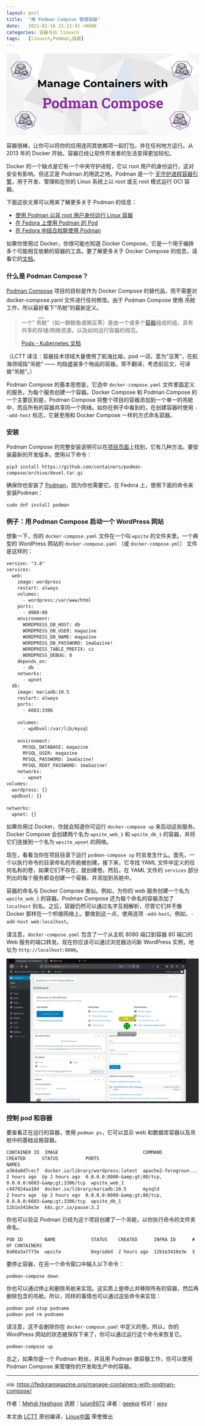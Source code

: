 ```yaml
---
layout: post
title:	"用 Podman Compose 管理容器"
date:	2021-02-16 22:21:41 +0800 
categories:	容器与云 linuxcn 
tags:	[linuxcn,Podman,容器]
---
```



![](/Asserts/Images/album/202102/16/222143wch1jx781x4ec47w.jpg)


容器很棒，让你可以将你的应用连同其依赖项一起打包，并在任何地方运行。从 2013 年的 Docker 开始，容器已经让软件开发者的生活变得更加轻松。


Docker 的一个缺点是它有一个中央守护进程，它以 root 用户的身份运行，这对安全有影响。但这正是 Podman 的用武之地。Podman 是一个 [无守护进程容器引擎](https://podman.io)，用于开发、管理和在你的 Linux 系统上以 root 或无 root 模式运行 OCI 容器。


下面这些文章可以用来了解更多关于 Podman 的信息：


* [使用 Podman 以非 root 用户身份运行 Linux 容器](/article-10156-1.html)
* [在 Fedora 上使用 Podman 的 Pod](https://fedoramagazine.org/podman-pods-fedora-containers/)
* [在 Fedora 中结合权能使用 Podman](/article-12859-1.html)


如果你使用过 Docker，你很可能也知道 Docker Compose，它是一个用于编排多个可能相互依赖的容器的工具。要了解更多关于 Docker Compose 的信息，请看它的[文档](https://docs.docker.com/compose/)。


### 什么是 Podman Compose？


[Podman Compose](https://github.com/containers/podman-compose) 项目的目标是作为 Docker Compose 的替代品，而不需要对 docker-compose.yaml 文件进行任何修改。由于 Podman Compose 使用<ruby> 吊舱 <rt>  pod </rt></ruby> 工作，所以最好看下“吊舱”的最新定义。



> 
> 一个“<ruby> 吊舱 <rt>  pod </rt></ruby> ”（如一群鲸鱼或豌豆荚）是由一个或多个[容器](https://kubernetes.io/docs/concepts/containers/)组成的组，具有共享的存储/网络资源，以及如何运行容器的规范。
> 
> 
> [Pods - Kubernetes 文档](https://kubernetes.io/docs/concepts/workloads/pods/)
> 
> 
> 


（LCTT 译注：容器技术领域大量使用了航海比喻，pod 一词，意为“豆荚”，在航海领域指“吊舱” —— 均指盛装多个物品的容器。常不翻译，考虑前后文，可译做“吊舱”。）


Podman Compose 的基本思想是，它选中 `docker-compose.yaml` 文件里面定义的服务，为每个服务创建一个容器。Docker Compose 和 Podman Compose 的一个主要区别是，Podman Compose 将整个项目的容器添加到一个单一的吊舱中，而且所有的容器共享同一个网络。如你在例子中看到的，在创建容器时使用 `--add-host` 标志，它甚至用和 Docker Compose 一样的方式命名容器。


### 安装


Podman Compose 的完整安装说明可以在[项目页面](https://github.com/containers/podman-compose)上找到，它有几种方法。要安装最新的开发版本，使用以下命令：



```
pip3 install https://github.com/containers/podman-compose/archive/devel.tar.gz

```

确保你也安装了 [Podman](https://podman.io/getting-started/installation)，因为你也需要它。在 Fedora 上，使用下面的命令来安装Podman：



```
sudo dnf install podman

```

### 例子：用 Podman Compose 启动一个 WordPress 网站


想象一下，你的 `docker-compose.yaml` 文件在一个叫 `wpsite` 的文件夹里。一个典型的 WordPress 网站的 `docker-compose.yaml` （或 `docker-compose.yml`） 文件是这样的：



```
version: "3.8"
services:
  web:
    image: wordpress
    restart: always
    volumes:
      - wordpress:/var/www/html
    ports:
      - 8080:80
    environment:
      WORDPRESS_DB_HOST: db
      WORDPRESS_DB_USER: magazine
      WORDPRESS_DB_NAME: magazine
      WORDPRESS_DB_PASSWORD: 1maGazine!
      WORDPRESS_TABLE_PREFIX: cz
      WORDPRESS_DEBUG: 0
    depends_on:
      - db
    networks:
      - wpnet
  db:
    image: mariadb:10.5
    restart: always
    ports:
      - 6603:3306

    volumes:
      - wpdbvol:/var/lib/mysql

    environment:
      MYSQL_DATABASE: magazine
      MYSQL_USER: magazine
      MYSQL_PASSWORD: 1maGazine!
      MYSQL_ROOT_PASSWORD: 1maGazine!
    networks:
      - wpnet
volumes:
  wordpress: {}
  wpdbvol: {}

networks:
  wpnet: {}

```

如果你用过 Docker，你就会知道你可运行 `docker-compose up` 来启动这些服务。Docker Compose 会创建两个名为 `wpsite_web_1` 和 `wpsite_db_1` 的容器，并将它们连接到一个名为 `wpsite_wpnet` 的网络。


现在，看看当你在项目目录下运行 `podman-compose up` 时会发生什么。首先，一个以执行命令的目录命名的吊舱被创建。接下来，它寻找 YAML 文件中定义的任何名称的卷，如果它们不存在，就创建卷。然后，在 YAML 文件的 `services` 部分列出的每个服务都会创建一个容器，并添加到吊舱中。


容器的命名与 Docker Compose 类似。例如，为你的 web 服务创建一个名为 `wpsite_web_1` 的容器。Podman Compose 还为每个命名的容器添加了 `localhost` 别名。之后，容器仍然可以通过名字互相解析，尽管它们并不像 Docker 那样在一个桥接网络上。要做到这一点，使用选项 `-add-host`。例如，`-add-host web:localhost`。


请注意，`docker-compose.yaml` 包含了一个从主机 8080 端口到容器 80 端口的 Web 服务的端口转发。现在你应该可以通过浏览器访问新 WordPress 实例，地址为 `http://localhost:8080`。


![WordPress Dashboard](/Asserts/Images/album/202102/16/222143atcbb6hh8e77h7cl.png)


### 控制 pod 和容器


要查看正在运行的容器，使用 `podman ps`，它可以显示 web 和数据库容器以及吊舱中的基础设施容器。



```
CONTAINER ID  IMAGE                               COMMAND               CREATED      STATUS          PORTS                                         NAMES
a364a8d7cec7  docker.io/library/wordpress:latest  apache2-foregroun...  2 hours ago  Up 2 hours ago  0.0.0.0:8080-&amp;gt;80/tcp, 0.0.0.0:6603-&amp;gt;3306/tcp  wpsite_web_1
c447024aa104  docker.io/library/mariadb:10.5      mysqld                2 hours ago  Up 2 hours ago  0.0.0.0:8080-&amp;gt;80/tcp, 0.0.0.0:6603-&amp;gt;3306/tcp  wpsite_db_1
12b1e3418e3e  k8s.gcr.io/pause:3.2

```

你也可以验证 Podman 已经为这个项目创建了一个吊舱，以你执行命令的文件夹命名。



```
POD ID        NAME             STATUS    CREATED      INFRA ID      # OF CONTAINERS
8a08a3a7773e  wpsite           Degraded  2 hours ago  12b1e3418e3e  3

```

要停止容器，在另一个命令窗口中输入以下命令：



```
podman-compose down

```

你也可以通过停止和删除吊舱来实现。这实质上是停止并移除所有的容器，然后再删除包含的吊舱。所以，同样的事情也可以通过这些命令来实现：



```
podman pod stop podname
podman pod rm podname

```

请注意，这不会删除你在 `docker-compose.yaml` 中定义的卷。所以，你的 WordPress 网站的状态被保存下来了，你可以通过运行这个命令来恢复它。



```
podman-compose up

```

总之，如果你是一个 Podman 粉丝，并且用 Podman 做容器工作，你可以使用 Podman Compose 来管理你的开发和生产中的容器。




---


via: <https://fedoramagazine.org/manage-containers-with-podman-compose/>


作者：[Mehdi Haghgoo](https://fedoramagazine.org/author/powergame/) 选题：[lujun9972](https://github.com/lujun9972) 译者：[geekpi](https://github.com/geekpi) 校对：[wxy](https://github.com/wxy)


本文由 [LCTT](https://github.com/LCTT/TranslateProject) 原创编译，[Linux中国](https://linux.cn/) 荣誉推出
